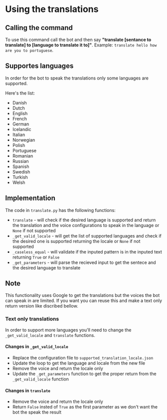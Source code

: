 # Using the translations

## Calling the command
To use this command call the bot and then say **"translate [sentance to translate] to [language to translate it to]"**. Example: `translate hello how are you to portuguese`.

## Supportes languages

In order for the bot to speak the translations only some languages are supported.

Here's the list:

* Danish
* Dutch
* English
* French
* German
* Icelandic
* Italian
* Norwegian
* Polish
* Portuguese
* Romanian
* Russian
* Spanish
* Swedish
* Turkish
* Welsh

## Implementation

The code in `translate.py` has the following functions:
- `translate` - will check if the desired language is supported and return the translation and the voice configurations to speak in the language or `None` if not supported
- `_get_valid_locale` - will get the list of supported languages and check if the desired one is supported returning the locale or `Ǹone` if not supported
- `_caseless_equal` - will validate if the inputed pattern is in the inputed text returning `True` or `False`
- `_get_parameters` - will parse the recieved input to get the sentece and the desired language to translate

## Note
This functionality uses Google to get the translations but the voices the bot can speak in are limited. If you want you can reuse this and make a text only return version like discribed bellow.

### Text only translations
In order to support more languages you'll need to change the `_get_valid_locale` and `translate` functions.

#### Changes in `_get_valid_locale`
- Replace the configuration file to `supported_translation_locale.json`
- Update the loop to get the language and locale from the new file
- Remove the voice and return the locale only
- Update the `_get_parameters` function to get the proper return from the `_get_valid_locale` function

#### Changes in `translate`
- Remove the voice and return the locale only
- Return `False` insted of `True` as the first parameter as we don't want the bot the speak the result
